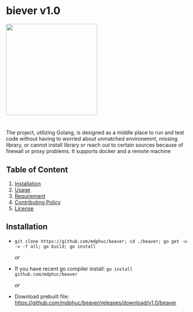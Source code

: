 # biever v1.0

<img src="https://github.com/mdphuc/beaver/assets/41264640/bd857d8c-104b-4c95-9c70-bdb6531c406e" style="width:250px; height:auto">

#
The project, utilizing Golang, is designed as a middle place to run and test code without having to worried about unmatched environemnt, missing library, or cannot install library or reach out to certain sources because of firewall or proxy problems. It supports docker and a remote machine

## Table of Content
1) [Installation](#installation)
2) [Usage](#usage)
3) [Requirement](#requirement)
5) [Contributing Policy](#contributing)
6) [License](#license)

## Installation
- ```git clone https://github.com/mdphuc/beaver; cd ./beaver; go get -u -v -f all; go build; go install```

  _or_
- If you have recent go compiler install: ```go install github.com/mdphuc/beaver```

  _or_
- Download prebuilt file: https://github.com/mdphuc/beaver/releases/download/v1.0/beaver
